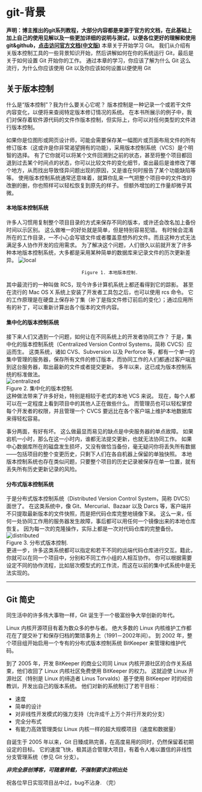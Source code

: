 # git-背景  
**声明：博主推出的git系列教程，大部分内容都是来源于官方的文档，在此基础上加上自己的使用见解以及一些更加详细的说明与测试，以便各位更好的理解和使用git&github，[点击访问官方文档(中文版)](https://git-scm.com/book/zh/v2)**
本章关于开始学习 Git。 我们从介绍有关版本控制工具的一些背景知识开始，然后讲解如何在你的系统运行 Git，最后是关于如何设置 Git 开始你的工作。 通过本章的学习，你应该了解为什么 Git 这么流行，为什么你应该使用 Git 以及你应该如何设置以便使用 Git
## 关于版本控制
什么是“版本控制”？我为什么要关心它呢？ 版本控制是一种记录一个或若干文件内容变化，以便将来查阅特定版本修订情况的系统。 在本书所展示的例子中，我们对保存着软件源代码的文件作版本控制，但实际上，你可以对任何类型的文件进行版本控制。

如果你是位图形或网页设计师，可能会需要保存某一幅图片或页面布局文件的所有修订版本（这或许是你非常渴望拥有的功能），采用版本控制系统（VCS）是个明智的选择。 有了它你就可以将某个文件回溯到之前的状态，甚至将整个项目都回退到过去某个时间点的状态，你可以比较文件的变化细节，查出最后是谁修改了哪个地方，从而找出导致怪异问题出现的原因，又是谁在何时报告了某个功能缺陷等等。 使用版本控制系统通常还意味着，就算你乱来一气把整个项目中的文件改的改删的删，你也照样可以轻松恢复到原先的样子。 但额外增加的工作量却微乎其微。
#### 本地版本控制系统
许多人习惯用复制整个项目目录的方式来保存不同的版本，或许还会改名加上备份时间以示区别。 这么做唯一的好处就是简单，但是特别容易犯错。 有时候会混淆所在的工作目录，一不小心会写错文件或者覆盖意想外的文件。而且这种方式无法满足多人协作开发的应用需求。
为了解决这个问题，人们很久以前就开发了许多种本地版本控制系统，大多都是采用某种简单的数据库来记录文件的历次更新差异。
![local](https://raw.githubusercontent.com/linux-downey/bloc_test/master/article/git_usage/git_history/local.png)     

                                Figure 1. 本地版本控制.  
其中最流行的一种叫做 RCS，现今许多计算机系统上都还看得到它的踪影。 甚至在流行的 Mac OS X 系统上安装了开发者工具包之后，也可以使用 rcs 命令。 它的工作原理是在硬盘上保存补丁集（补丁是指文件修订前后的变化）；通过应用所有的补丁，可以重新计算出各个版本的文件内容。
#### 集中化的版本控制系统
接下来人们又遇到一个问题，如何让在不同系统上的开发者协同工作？ 于是，集中化的版本控制系统（Centralized Version Control Systems，简称 CVCS）应运而生。 这类系统，诸如 CVS、Subversion 以及 Perforce 等，都有一个单一的集中管理的服务器，保存所有文件的修订版本，而协同工作的人们都通过客户端连到这台服务器，取出最新的文件或者提交更新。 多年以来，这已成为版本控制系统的标准做法。  
![centralized](https://raw.githubusercontent.com/linux-downey/bloc_test/master/article/git_usage/git_history/centralized.png)   
                            Figure 2. 集中化的版本控制.  
这种做法带来了许多好处，特别是相较于老式的本地 VCS 来说。 现在，每个人都可以在一定程度上看到项目中的其他人正在做些什么。 而管理员也可以轻松掌控每个开发者的权限，并且管理一个 CVCS 要远比在各个客户端上维护本地数据库来得轻松容易。

事分两面，有好有坏。 这么做最显而易见的缺点是中央服务器的单点故障。 如果宕机一小时，那么在这一小时内，谁都无法提交更新，也就无法协同工作。 如果中心数据库所在的磁盘发生损坏，又没有做恰当备份，毫无疑问你将丢失所有数据——包括项目的整个变更历史，只剩下人们在各自机器上保留的单独快照。 本地版本控制系统也存在类似问题，只要整个项目的历史记录被保存在单一位置，就有丢失所有历史更新记录的风险。
#### 分布式版本控制系统
于是分布式版本控制系统（Distributed Version Control System，简称 DVCS）面世了。 在这类系统中，像 Git、Mercurial、Bazaar 以及 Darcs 等，客户端并不只提取最新版本的文件快照，而是把代码仓库完整地镜像下来。 这么一来，任何一处协同工作用的服务器发生故障，事后都可以用任何一个镜像出来的本地仓库恢复。 因为每一次的克隆操作，实际上都是一次对代码仓库的完整备份。  
![distributed](https://raw.githubusercontent.com/linux-downey/bloc_test/master/article/git_usage/git_history/distributed.png)   
                                Figure 3. 分布式版本控制.  
更进一步，许多这类系统都可以指定和若干不同的远端代码仓库进行交互。籍此，你就可以在同一个项目中，分别和不同工作小组的人相互协作。 你可以根据需要设定不同的协作流程，比如层次模型式的工作流，而这在以前的集中式系统中是无法实现的。
***
## Git 简史
同生活中的许多伟大事物一样，Git 诞生于一个极富纷争大举创新的年代。

Linux 内核开源项目有着为数众多的参与者。 绝大多数的 Linux 内核维护工作都花在了提交补丁和保存归档的繁琐事务上（1991－2002年间）。 到 2002 年，整个项目组开始启用一个专有的分布式版本控制系统 BitKeeper 来管理和维护代码。

到了 2005 年，开发 BitKeeper 的商业公司同 Linux 内核开源社区的合作关系结束，他们收回了 Linux 内核社区免费使用 BitKeeper 的权力。 这就迫使 Linux 开源社区（特别是 Linux 的缔造者 Linus Torvalds）基于使用 BitKeeper 时的经验教训，开发出自己的版本系统。 他们对新的系统制订了若干目标：
* 速度
* 简单的设计
* 对非线性开发模式的强力支持（允许成千上万个并行开发的分支）
* 完全分布式
* 有能力高效管理类似 Linux 内核一样的超大规模项目（速度和数据量）  

自诞生于 2005 年以来，Git 日臻成熟完善，在高度易用的同时，仍然保留着初期设定的目标。 它的速度飞快，极其适合管理大项目，有着令人难以置信的非线性分支管理系统（参见 Git 分支）。

***非完全原创博客，可随意转载，不强制要求注明出处***

祝各位早日实现项目丛中过，bug不沾身.
（完）